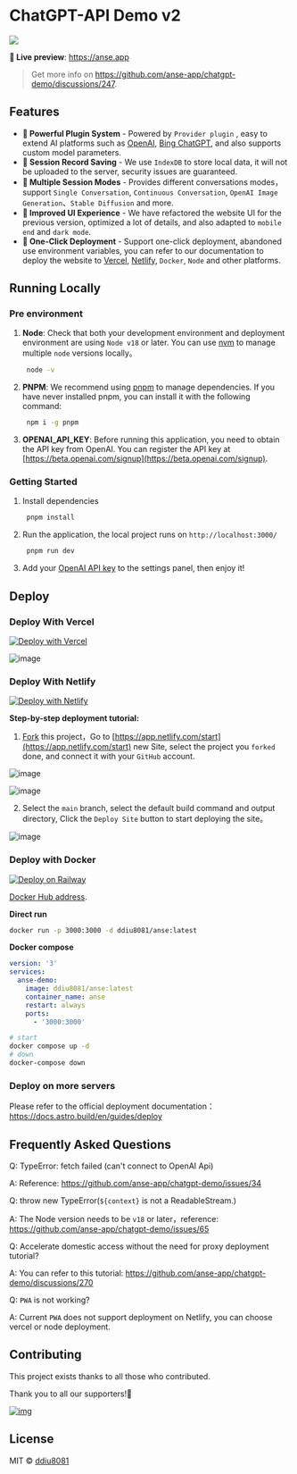 # ChatGPT-API Demo v2

[![](https://cloud-upyun.ddiu.site/picture/2023/04/15/xAe0dY.png)](https://anse.app)

**🍿 Live preview**: https://anse.app

> Get more info on https://github.com/anse-app/chatgpt-demo/discussions/247.

## Features

- **🚀 Powerful Plugin System** - Powered by `Provider plugin` , easy to extend AI platforms such as [OpenAI](https://ai.com/), [Bing ChatGPT](https://dub.sh/NUB7OHp), and also supports custom model parameters.
- **💬 Session Record Saving** - We use `IndexDB` to store local data, it will not be uploaded to the server, security issues are guaranteed.
- **🎉 Multiple Session Modes** - Provides different conversations modes，support `Single Conversation`, `Continuous Conversation`, `OpenAI Image Generation`、`Stable Diffusion` and more.
- **💎 Improved UI Experience** - We have refactored the website UI for the previous version, optimized a lot of details, and also adapted to `mobile end` and `dark mode`.
- **🌈 One-Click Deployment** - Support one-click deployment, abandoned use environment variables, you can refer to our documentation to deploy the website to [Vercel](https://vercel.com/), [Netlify](https://www.netlify.com/), `Docker`, `Node` and other platforms.
## Running Locally

### Pre environment
1. **Node**: Check that both your development environment and deployment environment are using `Node v18` or later. You can use [nvm](https://github.com/nvm-sh/nvm) to manage multiple `node` versions locally。
   ```bash
    node -v
   ```
2. **PNPM**: We recommend using [pnpm](https://pnpm.io/) to manage dependencies. If you have never installed pnpm, you can install it with the following command:
   ```bash
    npm i -g pnpm
   ```
3. **OPENAI_API_KEY**: Before running this application, you need to obtain the API key from OpenAI. You can register the API key at [https://beta.openai.com/signup](https://beta.openai.com/signup).

### Getting Started

1. Install dependencies
   ```bash
    pnpm install
   ```
2. Run the application, the local project runs on `http://localhost:3000/`
   ```bash
    pnpm run dev
   ```
3. Add your [OpenAI API key](https://platform.openai.com/account/api-keys) to the settings panel, then enjoy it!

## Deploy

### Deploy With Vercel

[![Deploy with Vercel](https://vercel.com/button)](https://vercel.com/new/clone?repository-url=https://github.com/anse-app/anse)


![image](https://cdn.staticaly.com/gh/yzh990918/static@master/20230428/image.26ujbsqdg8g0.png)

### Deploy With Netlify

[![Deploy with Netlify](https://www.netlify.com/img/deploy/button.svg)](https://app.netlify.com/start/deploy?repository=https://github.com/anse-app/anse)

**Step-by-step deployment tutorial:**

1. [Fork](https://github.com/anse-app/anse/fork) this project，Go to [https://app.netlify.com/start](https://app.netlify.com/start) new Site, select the project you `forked` done, and connect it with your `GitHub` account.

![image](https://cdn.staticaly.com/gh/yzh990918/static@master/20230428/image.4f39uw469xxc.png)

![image](https://cdn.staticaly.com/gh/yzh990918/static@master/20230428/image.25j9vb69r534.png)


2. Select the `main` branch, select the default build command and output directory, Click the `Deploy Site` button to start deploying the site。

![image](https://cdn.staticaly.com/gh/yzh990918/static@master/20230428/image.qibvac65l1c.png)


### Deploy with Docker

[![Deploy on Railway](https://railway.app/button.svg)](https://railway.app/template/Vghs2p?referralCode=qLUU2s)

[Docker Hub address](https://hub.docker.com/r/ddiu8081/anse).

**Direct run**
```bash
docker run -p 3000:3000 -d ddiu8081/anse:latest
```

**Docker compose**
```yml
version: '3'
services:
  anse-demo:
    image: ddiu8081/anse:latest
    container_name: anse
    restart: always
    ports:
      - '3000:3000'
```

```bash
# start
docker compose up -d
# down
docker-compose down
```

### Deploy on more servers

Please refer to the official deployment documentation：https://docs.astro.build/en/guides/deploy

## Frequently Asked Questions

Q: TypeError: fetch failed (can't connect to OpenAI Api)

A: Reference: https://github.com/anse-app/chatgpt-demo/issues/34

Q: throw new TypeError(`${context}` is not a ReadableStream.)

A: The Node version needs to be `v18` or later，reference: https://github.com/anse-app/chatgpt-demo/issues/65

Q: Accelerate domestic access without the need for proxy deployment tutorial?

A: You can refer to this tutorial: https://github.com/anse-app/chatgpt-demo/discussions/270

Q: `PWA` is not working?

A: Current `PWA` does not support deployment on Netlify, you can choose vercel or node deployment.
## Contributing

This project exists thanks to all those who contributed.

Thank you to all our supporters!🙏

[![img](https://contributors.nn.ci/api?repo=anse-app/anse)](https://github.com/anse-app/anse/graphs/contributors)

## License

MIT © [ddiu8081](https://github.com/anse-app/anse/blob/main/LICENSE)

